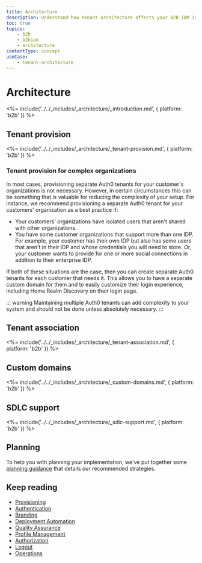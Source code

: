 ```yaml
---
title: Architecture
description: Understand how tenant architecture affects your B2B IAM implementation.
toc: true
topics:
    - b2b
    - b2biam
    - architecture
contentType: concept
useCase:
    - tenant-architecture
---
```

# Architecture

<%= include('../../_includes/_architecture/_introduction.md', { platform: 'b2b' }) %>

## Tenant provision

<%= include('../../_includes/_architecture/_tenant-provision.md', { platform: 'b2b' }) %>

### Tenant provision for complex organizations

In most cases, provisioning separate Auth0 tenants for your customer's organizations is not necessary. However, in certain circumstances this can be something that is valuable for reducing the complexity of your setup. For instance, we recommend provisioning a separate Auth0 tenant for your customers' organization as a best practice if:

* Your customers' organizations have isolated users that aren't shared with other organizations.
* You have some customer organizations that support more than one IDP. For example, your customer has their own IDP but also has some users that aren't in their IDP and whose credentials you will need to store. Or, your customer wants to provide for one or more social connections in addition to their enterprise IDP. 

If both of these situations are the case, then you can create separate Auth0 tenants for each customer that needs it. This allows you to have a separate custom domain for them and to easily customize their login experience, including Home Realm Discovery on their login page. 

::: warning
Maintaining multiple Auth0 tenants can add complexity to your system and should not be done unless absolutely necessary. 
:::

## Tenant association

<%= include('../../_includes/_architecture/_tenant-association.md', { platform: 'b2b' }) %>

## Custom domains

<%= include('../../_includes/_architecture/_custom-domains.md', { platform: 'b2b' }) %>

## SDLC support

<%= include('../../_includes/_architecture/_sdlc-support.md', { platform: 'b2b' }) %>

## Planning

To help you with planning your implementation, we've put together some [planning guidance]((https://drive.google.com/a/auth0.com/file/d/17XVLT3kU7vG49Ix9afJV0pAI9ev4oRUL/view?usp=sharing)) that details our recommended strategies.

## Keep reading

* [Provisioning](/architecture-scenarios/implementation/b2b/b2b-provisioning)
* [Authentication](/architecture-scenarios/implementation/b2b/b2b-authentication)
* [Branding](/architecture-scenarios/implementation/b2b/b2b-branding)
* [Deployment Automation](/architecture-scenarios/implementation/b2b/b2b-deployment)
* [Quality Assurance](/architecture-scenarios/implementation/b2b/b2b-qa)
* [Profile Management](/architecture-scenarios/implementation/b2b/b2b-profile-mgmt)
* [Authorization](/architecture-scenarios/implementation/b2b/b2b-authorization)
* [Logout](/architecture-scenarios/implementation/b2b/b2b-logout)
* [Operations](/architecture-scenarios/implementation/b2b/b2b-operations)

